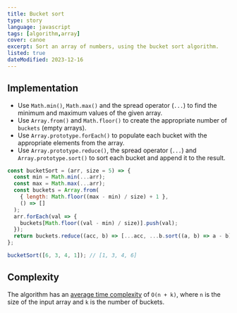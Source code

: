 ```yaml
---
title: Bucket sort
type: story
language: javascript
tags: [algorithm,array]
cover: canoe
excerpt: Sort an array of numbers, using the bucket sort algorithm.
listed: true
dateModified: 2023-12-16
---
```



## Implementation

- Use `Math.min()`, `Math.max()` and the spread operator (`...`) to find the minimum and maximum values of the given array.
- Use `Array.from()` and `Math.floor()` to create the appropriate number of `buckets` (empty arrays).
- Use `Array.prototype.forEach()` to populate each bucket with the appropriate elements from the array.
- Use `Array.prototype.reduce()`, the spread operator (`...`) and `Array.prototype.sort()` to sort each bucket and append it to the result.

```js
const bucketSort = (arr, size = 5) => {
  const min = Math.min(...arr);
  const max = Math.max(...arr);
  const buckets = Array.from(
    { length: Math.floor((max - min) / size) + 1 },
    () => []
  );
  arr.forEach(val => {
    buckets[Math.floor((val - min) / size)].push(val);
  });
  return buckets.reduce((acc, b) => [...acc, ...b.sort((a, b) => a - b)], []);
};

bucketSort([6, 3, 4, 1]); // [1, 3, 4, 6]
```

## Complexity

The algorithm has an [average time complexity](/js/s/big-o-cheatsheet#array-sorting-algorithms) of `O(n + k)`, where `n` is the size of the input array and `k` is the number of buckets.
